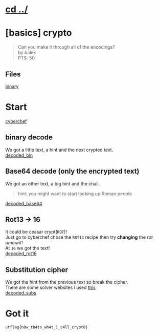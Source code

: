 # [cd ../](../../index.md)
# [basics] crypto
> Can you make it through all of the encodings?  
> by balex  
> PTS: 50

## Files
[binary](binary.txt)

# Start
[cyberchef](https://gchq.github.io/CyberChef)

## binary decode
We got a little text, a hint and the next crypted text.  
[decoded_bin](decoded_bin.txt)

## Base64 decode (only the encrypted text)
We got an other text, a big hint and the chall.  

> hint: you might want to start looking up Roman people

[decoded_base64](decoded_base64.txt)

## Rot13 -> 16
It could be ceasar crypt(`ROT`)!  
Just go to cyberchef chose the `ROT13` recipe then try **changing** the *rot amount*!  
At `16` we got the text!  
[decoded_rot16](decoded_rot16.txt)

## Substitution cipher
We got the hint from the previous text so break the cipher.  
There are some solver websites i used [this](https://www.guballa.de/substitution-solver)  
[decoded_subs](decoded_subs.txt)

# Got it
```
utflag{n0w_th4ts_wh4t_i_c4ll_crypt0}
```

